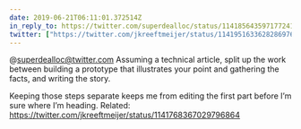 ```yaml
---
date: 2019-06-21T06:11:01.372514Z
in_reply_to: https://twitter.com/superdealloc/status/1141856435971772417?s=21
twitter: ["https://twitter.com/jkreeftmeijer/status/1141951633628286976", "https://twitter.com/jkreeftmeijer/status/1141951634400063488"]
---
```

@superdealloc@twitter.com Assuming a technical article, split up the work between building a prototype that illustrates your point and gathering the facts, and writing the story.

Keeping those steps separate keeps me from editing the first part before I’m sure where I’m heading. Related: https://twitter.com/jkreeftmeijer/status/1141768367029796864
